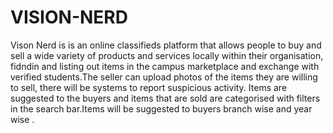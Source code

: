 # VISION-NERD
Vison Nerd is  is an online classifieds platform that allows people to buy and sell a wide variety of products and services locally within their organisation, fidndin and listing out items in the campus marketplace and exchange with verified students.The seller can upload photos of the items they are willing to sell, there will be systems to report suspicious activity. Items are suggested to the buyers and items that are sold are categorised with filters in the search bar.Items will be suggested to buyers branch wise and year wise .

